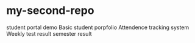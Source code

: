 # my-second-repo
student portal demo
Basic student porpfolio
Attendence tracking system
Weekly test result
semester result
